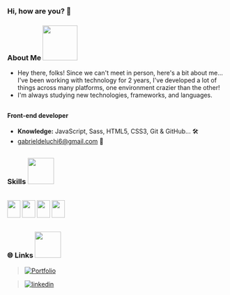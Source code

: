 ### Hi, how are you? 👋

### About Me <img src="https://user-images.githubusercontent.com/98788821/209613851-2c554bb7-4571-4322-b7c3-1e34ca111dd1.gif" width="80" height="80"/>

- Hey there, folks! Since we can't meet in person, here's a bit about me... I've been working with technology for 2 years, I've developed a lot of things across many platforms, one environment crazier than the other! <br>
- I'm always studying new technologies, frameworks, and languages. 

##

#### Front-end developer

- **Knowledge:** JavaScript, Sass, HTML5, CSS3, Git & GitHub... 🛠️
- gabrieldeluchi6@gmail.com 📧

##

### Skills <img src="https://user-images.githubusercontent.com/98788821/209614966-decb7a0e-03fe-425a-837d-cd511d6197ee.gif" width="60" height="60"/> 

  <div style="display: inline_block"><br>
    <img src="https://cdn.jsdelivr.net/gh/devicons/devicon/icons/html5/html5-original.svg" width="30" height="40"/>
    <img src="https://cdn.jsdelivr.net/gh/devicons/devicon/icons/css3/css3-original.svg" width="30" height="40"/>
    <img src="https://cdn.jsdelivr.net/gh/devicons/devicon/icons/javascript/javascript-plain.svg" width="30" height="40"/>
    <img src="https://cdn.jsdelivr.net/gh/devicons/devicon/icons/php/php-plain.svg" width="30" height="40"/>
  </div>
  
  ##
  
### 🌐 Links <img src="https://wealthie.works/wp-content/uploads/WLTH_Fox_Loop_v001.gif" width="60" height="60"/>
>[![Portfolio](https://img.shields.io/badge/Portfolio-000000?style=for-the-badge&logoColor=white)](https://)

>[![linkedin](https://img.shields.io/badge/linkedin-0A66C2?style=for-the-badge&logo=linkedin&logoColor=white)](https://)

<!---
GabDeluchi/GabDeluchi is a ✨ special ✨ repository because its `README.md` (this file) appears on your GitHub profile.
You can click the Preview link to take a look at your changes.
--->

